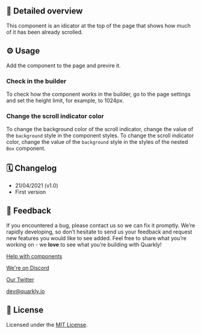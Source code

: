 ## 📖 Detailed overview

This component is an idicator at the top of the page that shows how much of it has been already scrolled.

## ⚙️ Usage

Add the component to the page and previre it.

### Check in the builder

To check how the component works in the builder, go to the page settings and set the height limit, for example, to 1024px.

### Change the scroll indicator color

To change the background color of the scroll indicator, change the value of the `background` style in the component styles.
To change the scroll indicator color, change the value of the `background` style in the styles of the nested `Box` component.

## 🗓 Changelog

-   21/04/2021 (v1.0)
-   First version

## 📮 Feedback

If you encountered a bug, please contact us so we can fix it promptly. We’re rapidly developing, so don’t hesitate to send us your feedback and request new features you would like to see added. Feel free to share what you’re working on - we **love** to see what you’re building with Quarkly!

[Help with components](https://community.quarkly.io/c/requests/11)

[We're on Discord](https://discord.gg/SuF9vCMJGW)

[Our Twitter](https://twitter.com/quarklyapp)

[dev@quarkly.io](mailto:dev@quarkly.io)

## 📝 License

Licensed under the [MIT License](./LICENSE).
